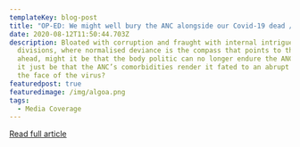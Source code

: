 ```yaml
---
templateKey: blog-post
title: "OP-ED: We might well bury the ANC alongside our Covid-19 dead /City Press"
date: 2020-08-12T11:50:44.703Z
description: Bloated with corruption and fraught with internal intrigues and
  divisions, where normalised deviance is the compass that points to the way
  ahead, might it be that the body politic can no longer endure the ANC? Might
  it just be that the ANC’s comorbidities render it fated to an abrupt death in
  the face of the virus?
featuredpost: true
featuredimage: /img/algoa.png
tags:
  - Media Coverage
---
```

[Read full article ](https://www.dailymaverick.co.za/article/2020-08-11-we-might-well-bury-the-anc-alongside-our-covid-19-dead/)